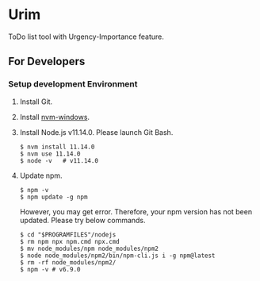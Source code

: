 # Urim
ToDo list tool with Urgency-Importance feature.

## For Developers
### Setup development Environment
1. Install Git.

1. Install [nvm-windows](https://github.com/coreybutler/nvm-windows).

1. Install Node.js v11.14.0.
Please launch Git Bash.

    ```
    $ nvm install 11.14.0
    $ nvm use 11.14.0
    $ node -v   # v11.14.0 
    ```

1. Update npm.

    ```
    $ npm -v
    $ npm update -g npm 
    ```

    However, you may get error.
    Therefore, your npm version has not been updated.
    Please try below commands.

    ```
    $ cd "$PROGRAMFILES"/nodejs
    $ rm npm npx npm.cmd npx.cmd
    $ mv node_modules/npm node_modules/npm2
    $ node node_modules/npm2/bin/npm-cli.js i -g npm@latest
    $ rm -rf node_modules/npm2/
    $ npm -v # v6.9.0
    ```
